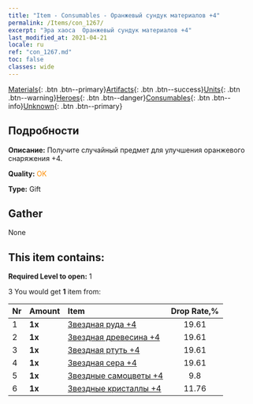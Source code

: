 ```yaml
---
title: "Item - Consumables - Оранжевый сундук материалов +4"
permalink: /Items/con_1267/
excerpt: "Эра хаоса  Оранжевый сундук материалов +4"
last_modified_at: 2021-04-21
locale: ru
ref: "con_1267.md"
toc: false
classes: wide
---
```

 [Materials](/ru/Items/){: .btn .btn--primary}[Artifacts](/ru/Items/Artifacts/){: .btn .btn--success}[Units](/ru/Items/Units/){: .btn .btn--warning}[Heroes](/ru/Items/Heroes/){: .btn .btn--danger}[Consumables](/ru/Items/Consumables/){: .btn .btn--info}[Unknown](/ru/Items/Unknown/){: .btn .btn--primary}

## Подробности
 **Описание:** Получите случайный предмет для улучшения оранжевого снаряжения +4.

 **Quality:** <span style="color: #FF8C00">OK</span>

 **Type:** Gift

## Gather

  None

## This item contains:

 **Required Level to open:** 1

 3 You would get **1** item  from:

  | Nr | Amount |     Item    | Drop Rate,% |
  |:---|:-------|:------------|:---------:|
  | 1 |  **1x** | [Звездная руда +4](/ru/Items/mat_89/) | 19.61 | 
  | 2 |  **1x** | [Звездная древесина +4](/ru/Items/mat_90/) | 19.61 | 
  | 3 |  **1x** | [Звездная ртуть +4](/ru/Items/mat_91/) | 19.61 | 
  | 4 |  **1x** | [Звездная сера +4](/ru/Items/mat_92/) | 19.61 | 
  | 5 |  **1x** | [Звездные самоцветы +4](/ru/Items/mat_93/) | 9.8 | 
  | 6 |  **1x** | [Звездные кристаллы +4](/ru/Items/mat_94/) | 11.76 | 

